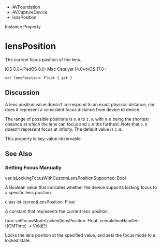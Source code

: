 

- AVFoundation
- AVCaptureDevice
-  lensPosition 

Instance Property

# lensPosition

The current focus position of the lens.

iOS 8.0+iPadOS 8.0+Mac Catalyst 14.0+tvOS 17.0+

``` source
var lensPosition: Float { get }
```

## Discussion

A lens position value doesn’t correspond to an exact physical distance, nor does it represent a consistent focus distance from device to device.

The range of possible positions is `0.0` to `1.0`, with `0.0` being the shortest distance at which the lens can focus and `1.0` the furthest. Note that `1.0` doesn’t represent focus at infinity. The default value is `1.0`.

This property is key-value observable.

## See Also

### Setting Focus Manually

var isLockingFocusWithCustomLensPositionSupported: Bool

A Boolean value that indicates whether the device supports locking focus to a specific lens position.

class let currentLensPosition: Float

A constant that represents the current lens position.

func setFocusModeLocked(lensPosition: Float, completionHandler: ((CMTime) -> Void)?)

Locks the lens position at the specified value, and sets the focus mode to a locked state.

